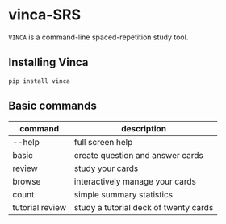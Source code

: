 # vinca-SRS

`VINCA` is a command-line spaced-repetition study tool.

## Installing Vinca

`pip install vinca`

## Basic commands

|command           |   description                            |
|------------------|------------------------------------------|
|--help            |   full screen help                       |  
|basic             |   create question and answer cards       |  
|review            |   study your cards                       |  
|browse            |   interactively manage your cards        |  
|count             |   simple summary statistics              |  
|tutorial review   |   study a tutorial deck of twenty cards  |  
